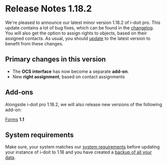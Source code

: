 # Release Notes 1.18.2

We're pleased to announce our latest minor version 1.18.2 of i-doit pro. This update contains a lot of bug fixes, which can be found in the [changelog](../../changelogs/changelog-1.18.x/changelog-1.18.2.md). You will also get the option to assign rights to objects, based on their assigned contacts. As usual, you should [update](../../../wartung-und-betrieb/update-einspielen.md) to the latest version to benefit from these changes.

Primary changes in this version
-------------------------------

*   The **OCS interface** has now become a separate **add-on**.
*   New **right assignment**, based on contact assignments

Add-ons
-------

Alongside i-doit pro 1.18.2, we will also release new versions of the following add-on:

  
[Forms](../../../i-doit-pro-add-ons/forms/index.md) **1.1**

System requirements
-------------------

Make sure, your system matches our [system requirements](../../../installation/systemvoraussetzungen.md) before updating your instance of i-doit to 1.18 and you have created a [backup of all your data](../../../wartung-und-betrieb/daten-sichern-und-wiederherstellen/index.md).